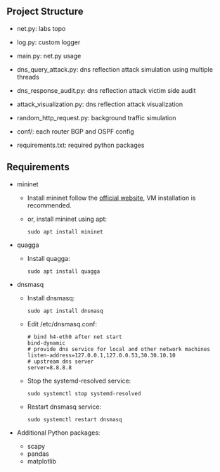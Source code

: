 ## Project Structure

- net.py: labs topo

- log.py: custom logger

- main.py: net.py usage

- dns_query_attack.py: dns reflection attack simulation using multiple threads

- dns_response_audit.py: dns reflection attack victim side audit

- attack_visualization.py: dns reflection attack visualization

- random_http_request.py: background traffic simulation

- conf/: each router BGP and OSPF config

- requirements.txt: required python packages

## Requirements

- mininet

  - Install mininet follow the [official website](https://mininet.org/download/), VM installation is recommended. 

  - or, install mininet using apt:

    ```
    sudo apt install mininet
    ```


- quagga

  - Install quagga:

    ```
    sudo apt install quagga
    ```

- dnsmasq

  - Install dnsmasq:

    ```
    sudo apt install dnsmasq
    ```

  - Edit /etc/dnsmasq.conf:

    ```
    # bind h4-eth0 after net start
    bind-dynamic
    # provide dns service for local and other network machines
    listen-address=127.0.0.1,127.0.0.53,30.30.10.10
    # upstream dns server
    server=8.8.8.8
    ```
    
   - Stop the systemd-resolved service:

     ```
     sudo systemctl stop systemd-resolved
     ```

   - Restart dnsmasq service:

     ```
     sudo systemctl restart dnsmasq
     ```

- Additional Python packages:

  - scapy
  - pandas
  - matplotlib